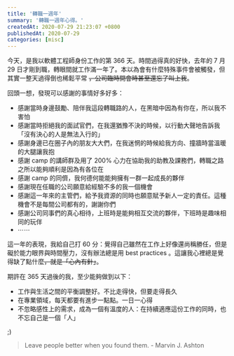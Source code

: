 ```yaml
---
title: '轉職一週年'
summary: '轉職一週年心得。'
createdAt: 2020-07-29 21:23:07 +0800
publishedAt: 2020-07-29
categories: [misc]
---
```


今天，是我以軟體工程師身份工作的第 366 天。時間過得真的好快，去年的 7 月 29 日才剛到職，轉眼間就工作滿一年了。本以為會有什麼特殊事件會被觸發，但其實一整天過得倒也稀鬆平常 <del>，公司臨時開會時甚至還忘了叫上我</del>。

回頭一想，發現可以感謝的事情好多好多：

- 感謝當時身邊鼓勵、陪伴我這段轉職路的人，在黑暗中因為有你在，所以我不害怕
- 感謝當時拒絕我的面試官們，在我還猶豫不決的時候，以行動大聲地告訴我「沒有決心的人是無法入行的」
- 感謝身邊已在圈子內的朋友大大們，在我迷惘的時候給我方向、撞牆時當溫暖的大腿讓我抱
- 感謝 camp 的講師群及用了 200% 心力在協助我的助教及課務們，轉職之路之所以能夠順利是因為有各位在
- 感謝 camp 的同儕，我何德何能能夠擁有一群一起成長的夥伴
- 感謝現在任職的公司願意給經驗不多的我一個機會
- 感謝這一年來的主管們，給予我資源的同時也願意賦予新人一定的責任。這種機會不是每間公司都有的，謝謝你們
- 感謝公司同事們的真心相待，上班時是能夠相互交流的夥伴，下班時是趣味相同的玩伴
- ⋯⋯

這一年的表現，我給自己打 60 分：覺得自己雖然在工作上好像還尚稱勝任，但是礙於能力眼界與時間壓力，沒有辦法總是用 best practices 。這讓我心裡總是覺得缺了點什麼<del>，就是「心內有針」</del>。

期許在 365 天過後的我，至少能夠做到以下：

- 工作與生活之間的平衡調整好。不比走得快，但要走得長久
- 在專業領域，每天都要有進步一點點。一日一心得
- 不忽略感性上的需求，成為一個有溫度的人：在持續適應這份工作的同時，也不忘自己是一個「人」

;)

> Leave people better when you found them. - Marvin J. Ashton
